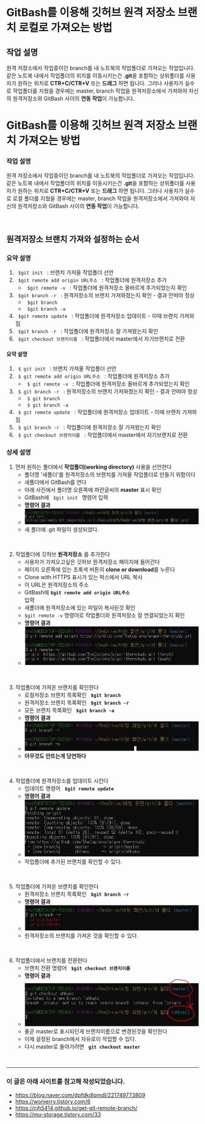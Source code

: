 # GitBash를 이용해 깃허브 원격 저장소 브랜치 로컬로 가져오는 방법 
## 작업 설명

원격 저장소에서 작업중이던 branch를 내 노트북의 작업폴더로 가져오는 작업입니다. 같은 노트북 내에서 작업폴더의 위치를 이동시키는건 **.git**을 포함하는 상위폴더를 사용자가 원하는 위치로 **CTR+C/CTR+V** 또는 **드래그** 하면 됩니다. 그러나 사용자가 실수로 작업폴더를 지웠을 경우에는 master, branch 작업을 원격저장소에서 가져와야 자신의 원격저장소와 GitBash 사이의 **연동 작업**이 가능합니다.


# GitBash를 이용해 깃허브 원격 저장소 브랜치 가져오는 방법 
### 작업 설명
원격 저장소에서 작업중이던 branch를 내 노트북의 작업폴더로 가져오는 작업입니다. <br>
같은 노트북 내에서 작업폴더의 위치를 이동시키는건 **.git**을 포함하는 상위폴더를 사용자가 원하는 위치로 **CTR+C/CTR+V** 또는 **드래그** 하면 됩니다. 그러나 사용자가 실수로 로컬 폴더를 지웠을 경우에는 master, branch 작업을 원격저장소에서 가져와야 자신의 원격저장소와 GitBash 사이의 **연동 작업**이 가능합니다.

<br>

## 원격저장소 브랜치 가져와 설정하는 순서

### 요약 설명
1. <code> $git init </code> : 브랜치 가져올 작업폴더 선언
2. <code> $git remote add origin URL주소 </code> : 작업폴더에 원격저장소 추가
    - <code> $git remote -v </code> : 작업폴더에 원격저장소 올바르게 추가되었는지 확인
3. <code> $git branch -r </code> : 원격저장소의 브랜치 가져와졌는지 확인 - 결과 안떠야 정상
    - <code> $git branch </code>
    - <code> $git branch -a </code>
4. <code> $git remote update </code> : 작업폴더에 원격저장소 업데이트 - 이때 브랜치 가져와짐
5. <code> $git branch -r </code> : 작업폴더에 원격저장소 잘 가져왔는지 확인
6. <code> $git checkout 브랜치이름 </code> : 작업폴더에서 master에서 자기브랜치로 전환


#### 요약 설명
1. <code> $ git init </code> : 브랜치 가져올 작업폴더 선언
2. <code> $ git remote add origin URL주소 </code> : 작업폴더에 원격저장소 추가
    - <code> $ git remote -v </code> : 작업폴더에 원격저장소 올바르게 추가되었는지 확인
3. <code> $ git branch -r </code> : 원격저장소의 브랜치 가져와졌는지 확인 - 결과 안떠야 정상
    - <code> $ git branch </code>
    - <code> $ git branch -a </code>
4. <code> $ git remote update </code> : 작업폴더에 원격저장소 업데이트 - 이때 브랜치 가져와짐
5. <code> $ git branch -r </code> : 작업폴더에 원격저장소 잘 가져왔는지 확인
6. <code> $ git checkout 브랜치이름 </code> : 작업폴더에서 master에서 자기브랜치로 전환

### 상세 설명
1. 먼저 원하는 폴더에서 **작업폴더(working directory)** 사용을 선언한다
    - 폴더명 '새폴더'를 원격저장소의 브랜치를 가져올 작업폴더로 만들기 위함이다
    - 새폴더에서 GitBash를 연다        
    - 아래 사진에서 폴더명 오른쪽에 파란글씨의 **master** 표시 확인
    - GitBash에 <code> $git init </code> 명령어 입력
    - **명령어 결과** 
    - ![img load fail](./imgs/1init.JPG) 
    - 새 폴더에 .git 파일이 생성되었다.

<br>

2. 작업폴더에 깃허브 **원격저장소** 를 추가한다
    - 사용자가 가져오고싶은 깃허브 원격저장소 페이지에 들어간다
    - 페이지 오른쪽에 있는 초록색 버튼의 **clone or download**를 누른다
    - Clone with HTTPS 표시가 있는 박스에서 URL 복사
    - 이 URL은 원격저장소의 주소
    - GitBash에 <code>**$git remote add origin URL주소** </code> 입력
    - 새폴더에 원격저장소에 있는 파일이 복사된것 확인
    - <code>$git remote -v</code> 명령어로 작업폴더와 원격저장소 잘 연결되었는지 확인
    - **명령어 결과**
    - ![img load fail](./imgs/2remote원격저장소.JPG) 
<br>

3. 작업폴더에 가져온 브랜치를 확인한다
    - 로컬저장소 브랜치 목록확인 <code> **$git branch** </code>
    - 원격저장소 브랜치 목록확인 <code> **$git branch -r** </code>
    - 모든 브랜치 목록확인 <code> **$git branch -a** </code>
    - **명령어 결과**
    - ![img load fail](./imgs/3branch목록확인.JPG) 
    - **아무것도 안뜨는게 당연하다**
<br>

4. 작업폴더에 원격저장소를 업데이트 시킨다
    - 업데이트 명령어 <code> **$git remote update** </code>
    - **명령어 결과**
    - ![img load fail](./imgs/4remoteUpdate.JPG) 
    - 작업폴더에 추가된 브랜치를 확인할 수 있다.
<br>

5. 작업폴더에 가져온 브랜치를 확인한다
    - 원격저장소 브랜치 목록확인 <code> **$git branch -r** </code>
    - **명령어 결과**
    - ![img load fail](./imgs/5목록확인.JPG) 
    - 원격저장소의 브랜치를 가져온 것을 확인할 수 있다.
<br>

6. 작업폴더에서 브랜치를 전환한다
    - 브랜치 전환 명령어 <code> **$git checkout 브랜치이름** </code>
    - **명령어 결과**
    - ![img load fail](./imgs/6checkout.JPG) 
    - 줄곧 master로 표시되던게 브랜치이름으로 변경된것을 확인한다
    - 이제 설정된 branch에서 자유로이 작업할 수 있다. 
    - 다시 master로 돌아가려면 <code> **git checkout master** </code>

<br>

---
### 이 글은 아래 사이트를 참고해 작성되었습니다.
- https://blog.naver.com/dpfdkdlqmdl/221749773809
- https://wonjerry.tistory.com/6
- https://cjh5414.github.io/get-git-remote-branch/
- https://mu-storage.tistory.com/33
